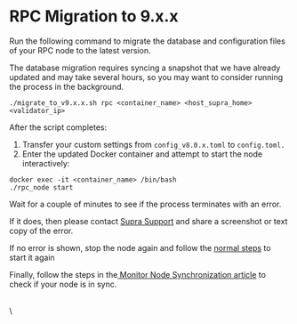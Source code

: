 # RPC Migration to 9.x.x

Run the following command to migrate the database and configuration files of your RPC node to the latest version.&#x20;

The database migration requires syncing a snapshot that we have already updated and may take several hours, so you may want to consider running the process in the background.

```
./migrate_to_v9.x.x.sh rpc <container_name> <host_supra_home> <validator_ip>
```

After the script completes:

1. Transfer your custom settings from `config_v8.0.x.toml` to `config.toml.`
2. Enter the updated Docker container and attempt to start the node interactively:

```
docker exec -it <container_name> /bin/bash
./rpc_node start
```

Wait for a couple of minutes to see if the process terminates with an error.&#x20;

If it does, then please contact [Supra Support](../creating-supradesk-tickets-via-email.md) and share a screenshot or text copy of the error.

If no error is shown, stop the node again and follow the [normal steps](starting-the-supra-node.md) to start it again&#x20;

Finally, follow the steps in the[ Monitor Node Synchronization article](monitor-node-synchronization.md)  to check if your node is in sync.

\
\
